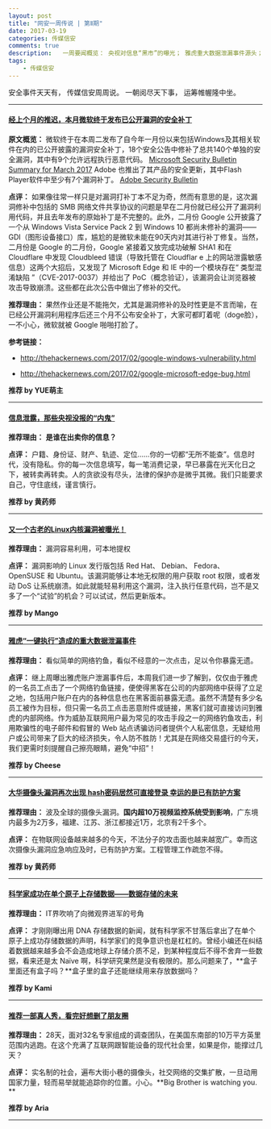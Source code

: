 ```yaml
---  
layout: post  
title: "网安一周传说 | 第Ⅱ期"
date: 2017-03-19
categories: 传媒信安    
comments: true
description:   一周要闻概览： 央视对信息“黑市”的曝光； 雅虎重大数据泄漏事件源头； 大华摄像头漏洞再出。
tags:
    - 传媒信安   
---  
```

安全事件天天有，
传媒信安周周说。
一朝阅尽天下事，
运筹帷幄隆中坐。

***

#### [经上个月的推迟，本月微软终于发布已公开漏洞的安全补丁](http://thehackernews.com/2017/03/microsoft-patch-tuesday.html)
 
**原文概览：**
微软终于在本周二发布了自今年一月份以来包括Windows及其相关软件在内的已公开披露的漏洞安全补丁，18个安全公告中修补了总共140个单独的安全漏洞，其中有9个允许远程执行恶意代码。
[Microsoft Security Bulletin Summary for March 2017](https://technet.microsoft.com/en-us/library/security/ms17-mar.aspx#ExploitabilityIndex)
Adobe 也推出了其产品的安全更新，其中Flash Player软件中至少有7个漏洞补丁。
[Adobe Security Bulletin](https://helpx.adobe.com/security/products/flash-player/apsb17-07.html)

**点评：**
如果像往常一样只是对漏洞打补丁本不足为奇，然而有意思的是，这次漏洞修补中包括的 SMB 网络文件共享协议的问题是早在二月份就已经公开了漏洞利用代码，并且去年发布的原始补丁是不完整的。此外，二月份 Google 公开披露了一个从 Windows Vista Service Pack 2 到 Windows 10 都尚未修补的漏洞—— GDI（图形设备接口）库，尴尬的是微软未能在90天内对其进行补丁修复。当然，二月份是 Google 的二月份，Google 紧接着又放完成功破解 SHA1 和在 Cloudflare 中发现 Cloudbleed 错误（导致托管在 Cloudflar e 上的网站泄露敏感信息）这两个大招后，又发现了 Microsoft Edge 和 IE 中的一个模块存在“ 类型混淆缺陷 ”（CVE-2017-0037）并给出了 PoC（概念验证），该漏洞会让浏览器被攻击导致崩溃。这些都在此次公告中做出了修补的交代。

**推荐理由：**
果然作业还是不能拖欠，尤其是漏洞修补的及时性更是不言而喻，在已经公开漏洞利用程序后还三个月不公布安全补丁，大家可都盯着呢（doge脸），一不小心，微软就被 Google 啪啪打脸了。

**参考链接：**

*   http://thehackernews.com/2017/02/google-windows-vulnerability.html

*   http://thehackernews.com/2017/02/google-microsoft-edge-bug.html

**推荐 by YUE萌主**

***

#### [信息泄露，那些央视没报的“内鬼”](https://zhuanlan.zhihu.com/p/25747651?utm_medium=social&utm_source=wechat_session)


**推荐理由：**
**是谁在出卖你的信息？**

**点评：**
 户籍、身份证、财产、轨迹、定位……你的一切都“无所不能查”。信息时代，没有隐私。你的每一次信息填写，每一笔消费记录，早已暴露在光天化日之下，被转卖再转卖。人的贪欲没有尽头，法律的保护亦是微乎其微。我们只能要求自己，守住底线，谨言慎行。

**推荐 by 黄药师**

***

#### [又一个古老的Linux内核漏洞被曝光！](http://www.freebuf.com/articles/system/129608.html)


**推荐理由：**
漏洞容易利用，可本地提权
 
**点评：**
漏洞影响的 Linux 发行版包括 Red Hat、 Debian、 Fedora、 OpenSUSE 和 Ubuntu。该漏洞能够让本地无权限的用户获取 root 权限，或者发动 DoS 让系统崩溃。如此就能轻易利用这个漏洞，注入执行任意代码，岂不是又多了一个“试验”的机会？可以试试，然后更新版本。

**推荐 by Mango**

***

#### [雅虎“一键执行”造成的重大数据泄漏事件](http://thehackernews.com/2017/03/yahoo-data-breach-hack.html)


**推荐理由：**
看似简单的网络钓鱼，看似不经意的一次点击，足以令你暴露无遗。

**点评：**
继上周曝出雅虎账户泄漏事件后，本周我们进一步了解到，仅仅由于雅虎的一名员工点击了一个网络钓鱼链接，便使得黑客在公司的内部网络中获得了立足之地，包括用户账户在内的各种信息也在黑客面前暴露无遗。虽然不清楚有多少名员工被作为目标，但只需一名员工点击恶意附件或链接，黑客们就可直接访问到雅虎的内部网络。作为威胁互联网用户最为常见的攻击手段之一的网络钓鱼攻击，利用欺骗性的电子邮件和假冒的 Web 站点诱骗访问者提供个人私密信息，无疑给用户或公司带来了巨大的经济损失，令人防不胜防！尤其是在网络交易盛行的今天，我们更需时刻提醒自己擦亮眼睛，避免“中招”！

**推荐 by Cheese**

***

#### [大华摄像头漏洞再次出现 hash密码居然可直接登录 幸运的是已有防护方案](http://toutiao.secjia.com/dahua-webcam-vulnerability-analysis-protection)

**推荐理由：**
波及全球的摄像头漏洞。**国内超10万视频监控系统受到影响**，广东境内最多为2万多，福建、江苏、浙江都接近1万，北京有2千多个。

**点评：**
在物联网设备越来越多的今天，不法分子的攻击面也越来越宽广。幸而这次摄像头漏洞应急响应及时，已有防护方案。工程管理工作疏忽不得。

**推荐 by 黄药师**

***

#### [科学家成功在单个原子上存储数据——数据存储的未来](http://thehackernews.com/2017/03/atom-data-storage.html)


**推荐理由：**
IT界吹响了向微观界进军的号角

**点评：**
才刚刚曝出用 DNA 存储数据的新闻，就有科学家不甘落后拿出了在单个原子上成功存储数据的声明，科学家们的竞争意识也是杠杠的。曾经小编还在纠结着数据越来越多会不会造成地球上存储介质不足，到某种程度后不得不舍弃一些数据，看来还是太 Naïve 啊，科学研究果然是没有极限的。那么问题来了，**盒子里面还有盒子吗？**盒子里的盒子还能继续用来存放数据吗？

**推荐 by Kami**

***

#### [推荐一部真人秀，看完好想删了朋友圈](https://zhuanlan.zhihu.com/p/25715712?group_id=825721343365492736)


**推荐理由：**
28天，面对32名专家组成的调查团队，在美国东南部的10万平方英里范围内逃跑。在这个充满了互联网跟智能设备的现代社会里，如果是你，能撑过几天？

**点评：**
实名制的社会，遍布大街小巷的摄像头，社交网络的交集扩散，一旦动用国家力量，轻而易举就能追踪你的位置。小心。**Big Brother is watching you. **

**推荐 by Aria**

***